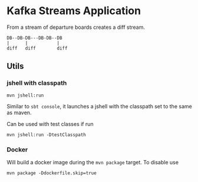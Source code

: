 # Kafka Streams Application
From a stream of departure boards creates a diff stream.
```
DB--DB-DB---DB-DB--DB
|      |           |
diff   diff        diff
```

## Utils
### jshell with classpath
```
mvn jshell:run
```
Similar to `sbt console`, it launches a jshell with the classpath set to the same as maven.

Can be used with test classes if run 
```
mvn jshell:run -DtestClasspath
```

### Docker
Will build a docker image during the `mvn package` target. To disable use
```
mvn package -Ddockerfile.skip=true
```